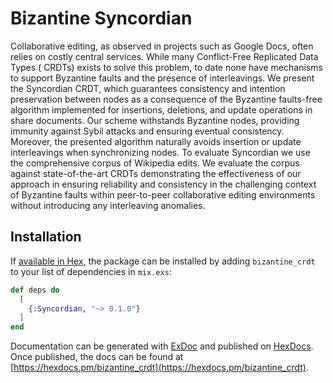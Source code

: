 # Bizantine Syncordian

Collaborative editing, as observed in projects such as Google Docs, often relies on costly
central services. While many Conflict-Free Replicated Data Types ( CRDTs) exists to solve
this problem, to date none have mechanisms to support Byzantine faults and the presence of
interleavings. We present the Syncordian CRDT, which guarantees consistency and intention
preservation between nodes as a consequence of the Byzantine faults-free algorithm
implemented for insertions, deletions, and update operations in share documents. Our
scheme withstands Byzantine nodes, providing immunity against Sybil attacks and ensuring
eventual consistency. Moreover, the presented algorithm naturally avoids insertion or
update interleavings when synchronizing nodes. To evaluate Syncordian we use the
comprehensive corpus of Wikipedia edits. We evaluate the corpus against state-of-the-art
CRDTs demonstrating the effectiveness of our approach in ensuring reliability and
consistency in the challenging context of Byzantine faults within peer-to-peer
collaborative editing environments without introducing any interleaving anomalies.

## Installation

If [available in Hex](https://hex.pm/docs/publish), the package can be installed
by adding `bizantine_crdt` to your list of dependencies in `mix.exs`:

```elixir
def deps do
  [
    {:Syncordian, "~> 0.1.0"}
  ]
end
```

Documentation can be generated with [ExDoc](https://github.com/elixir-lang/ex_doc)
and published on [HexDocs](https://hexdocs.pm). Once published, the docs can
be found at [https://hexdocs.pm/bizantine_crdt](https://hexdocs.pm/bizantine_crdt).

